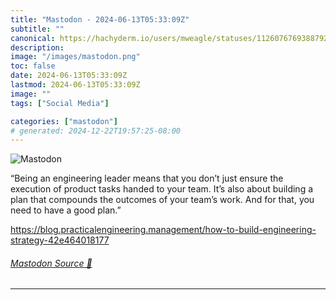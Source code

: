 ```yaml
---
title: "Mastodon - 2024-06-13T05:33:09Z"
subtitle: ""
canonical: https://hachyderm.io/users/mweagle/statuses/112607676938879219
description:
image: "/images/mastodon.png"
toc: false
date: 2024-06-13T05:33:09Z
lastmod: 2024-06-13T05:33:09Z
image: ""
tags: ["Social Media"]

categories: ["mastodon"]
# generated: 2024-12-22T19:57:25-08:00
---
```

![Mastodon](/images/mastodon.png)

<p>“Being an engineering leader means that you don’t just ensure the execution of product tasks handed to your team. It’s also about building a plan that compounds the outcomes of your team’s work. And for that, you need to have a good plan.”</p><p><a href="https://blog.practicalengineering.management/how-to-build-engineering-strategy-42e464018177" target="_blank" rel="nofollow noopener noreferrer" translate="no"><span class="invisible">https://</span><span class="ellipsis">blog.practicalengineering.mana</span><span class="invisible">gement/how-to-build-engineering-strategy-42e464018177</span></a></p>


###### [Mastodon Source 🐘](https://hachyderm.io/@mweagle/112607676938879219)

___
